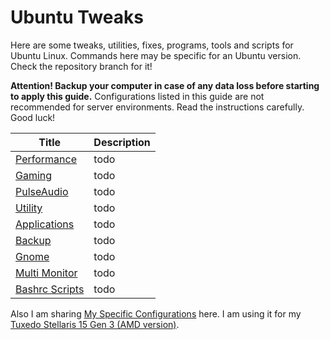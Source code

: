 # Ubuntu Tweaks

Here are some tweaks, utilities, fixes, programs, tools and scripts for Ubuntu Linux. Commands here may be specific for an Ubuntu version. Check the repository branch for it!

**Attention! Backup your computer in case of any data loss before starting to apply this guide.** Configurations listed in this guide are not recommended for server environments. Read the instructions carefully. Good luck!



| Title                            | Description |
| -------------------------------- | ----------- |
| [Performance](Performance.md)    | todo        |
| [Gaming](Gaming.md)              | todo        |
| [PulseAudio](PulseAudio.md)      | todo        |
| [Utility](Utility.md)            | todo        |
| [Applications](Applications.md)  | todo        |
| [Backup](Backup.md)              | todo        |
| [Gnome](Gnome.md)                | todo        |
| [Multi Monitor](MultiMonitor.md) | todo        |
| [Bashrc Scripts](Bashrc.md)      | todo        |

Also I am sharing [My Specific Configurations](MySpecificConfiguration.md) here. I am using it for my [Tuxedo Stellaris 15 Gen 3 (AMD version)](https://www.tuxedocomputers.com/en/Linux-Hardware/Linux-Notebooks/15-16-inch/TUXEDO-Stellaris-15-Gen3.tuxedo).

